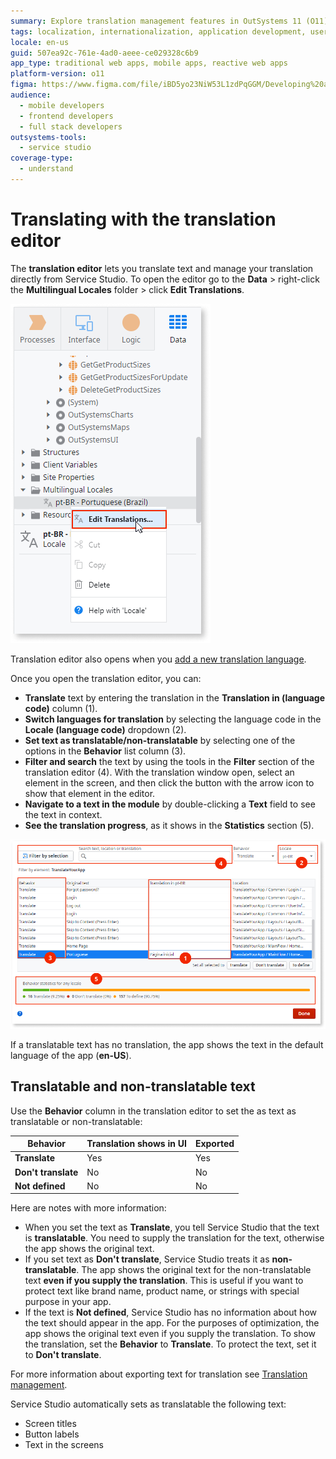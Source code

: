 ```yaml
---
summary: Explore translation management features in OutSystems 11 (O11) using the translation editor in Service Studio.
tags: localization, internationalization, application development, user interface, translation management
locale: en-us
guid: 507ea92c-761e-4ad0-aeee-ce029328c6b9
app_type: traditional web apps, mobile apps, reactive web apps
platform-version: o11
figma: https://www.figma.com/file/iBD5yo23NiW53L1zdPqGGM/Developing%20an%20Application?node-id=249:56
audience:
  - mobile developers
  - frontend developers
  - full stack developers
outsystems-tools:
  - service studio
coverage-type:
  - understand
---
```


# Translating with the translation editor

The **translation editor** lets you translate text and manage your translation directly from Service Studio. To open the editor go to the **Data** > right-click the **Multilingual Locales** folder > click **Edit Translations**.

![Screenshot showing how to open the translation editor in Service Studio by navigating through the Data menu and right-clicking the Multilingual Locales folder.](images/opening-translation-editor-ss.png "Opening the Translation Editor in Service Studio")

Translation editor also opens when you [add a new translation language](translate-your-app.md).


Once you open the translation editor, you can:

* **Translate** text by entering the translation in the **Translation in (language code)** column (1).
* **Switch languages for translation** by selecting the language code in the **Locale (language code)** dropdown (2).
* **Set text as translatable/non-translatable** by selecting one of the options in the **Behavior** list column (3). 
* **Filter and search** the text by using the tools in the **Filter** section of the translation editor (4). With the translation window open, select an element in the screen, and then click the button with the arrow icon to show that element in the editor.
* **Navigate to a text in the module** by double-clicking a **Text** field to see the text in context.
* **See the translation progress**, as it shows in the **Statistics** section (5).

![Screenshot of the translation editor interface in Service Studio highlighting the areas for translating text, switching languages, setting text behavior, filtering searches, navigating text in the module, and viewing translation progress.](images/translation-editor-overview-ss.png "Translation Editor Overview in Service Studio")

<div class="info" markdown="1">

If a translatable text has no translation, the app shows the text in the default language of the app (**en-US**).

</div>

## Translatable and non-translatable text

Use the **Behavior** column in the translation editor to set the as text as translatable or non-translatable:

| **Behavior**        | Translation shows in UI | Exported |
| ------------------- | ----------------------- | -------- |
| **Translate**       | Yes                     | Yes      |
| **Don't translate** | No                      | No       |
| **Not defined**     | No                      | No       |

Here are notes with more information:

* When you set the text as **Translate**, you tell Service Studio that the text is **translatable**. You need to supply the translation for the text, otherwise the app shows the original text.
* If you set text as **Don't translate**, Service Studio treats it as **non-translatable**. The app shows the original text for the non-translatable text **even if you supply the translation**. This is useful if you want to protect text like brand name, product name, or strings with special purpose in your app.
* If the text is **Not defined**, Service Studio has no information about how the text should appear in the app. For the purposes of optimization, the app shows the original text even if you supply the translation. To show the translation, set the **Behavior** to **Translate**. To protect the text, set it to **Don't translate**.

For more information about exporting text for translation see [Translation management](translation-management.md).

<div class="info" markdown="1">

Service Studio automatically sets as translatable the following text:  

* Screen titles
* Button labels
* Text in the screens

</div>
